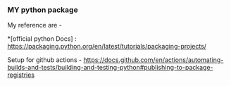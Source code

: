 ### MY python package

My reference are -

*[official python Docs] : https://packaging.python.org/en/latest/tutorials/packaging-projects/


Setup for github actions - https://docs.github.com/en/actions/automating-builds-and-tests/building-and-testing-python#publishing-to-package-registries


